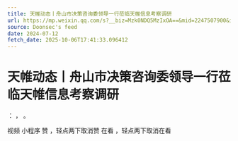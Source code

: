 ```yaml
---
title: 天帷动态丨舟山市决策咨询委领导一行莅临天帷信息考察调研
url: https://mp.weixin.qq.com/s?__biz=Mzk0NDQ5MzIxOA==&mid=2247507900&idx=1&sn=350ad66f5ee6af3ac24f72ef832c5cdc
source: Doonsec's feed
date: 2024-07-12
fetch_date: 2025-10-06T17:41:33.096412
---
```


# 天帷动态丨舟山市决策咨询委领导一行莅临天帷信息考察调研

：
，
。

视频
小程序
赞
，轻点两下取消赞
在看
，轻点两下取消在看
